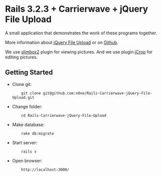 # Rails 3.2.3 + Carrierwave + jQuery File Upload 

A small application that demonstrates the work of these programs together.

More information about [jQuery File Upload](http://blueimp.github.com/jQuery-File-Upload/) or on [Github](https://github.com/blueimp/jQuery-File-Upload).

We use [slimbox2](http://www.digitalia.be/software/slimbox2) plugin for viewing pictures.
And we use plugin [jCrop](http://deepliquid.com/content/Jcrop.html) for editing pictures.

## Getting Started

* Clone git:

          git clone git@github.com:n0ne/Rails-Carrierwave-jQuery-File-Upload.git
                    

* Change folder:

          cd Rails-Carrierwave-jQuery-File-Upload


* Make database:

          rake db:migrate


* Start server:

          rails s


* Open browser:


          http://localhost:3000/